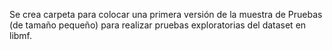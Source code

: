 Se crea carpeta para colocar una primera versión de la muestra de Pruebas (de tamaño pequeño) para realizar pruebas exploratorias del dataset en libmf.
